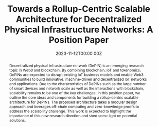 ---
title: "Towards a Rollup-Centric Scalable Architecture for Decentralized Physical Infrastructure Networks: A Position Paper"
authors:
- admin
- Lei Xu

date: "2023-11-12T00:00:00Z"
doi: "10.1145/3628354.3629534"

# Publication type.
# Legend: 0 = Uncategorized; 1 = Conference paper; 2 = Journal article;
# 3 = Preprint / Working Paper; 4 = Report; 5 = Book; 6 = Book section;
# 7 = Thesis; 8 = Patent
publication_types: ["1"]

# Publication name and optional abbreviated publication name.
publication: "*The Fifth ACM International Workshop on Blockchain-enabled Networked Sensor Systems (BlockSys'23)*"
publication_short: ""

abstract: Decentralized physical infrastructure network (DePIN) is an emerging research topic in Web3 and blockchain. By combining blockchain, IoT and tokenomics, DePINs are expected to disrupt existing IoT business models and enable Web3 communities to build innovative, machine-driven and decentralized IoT networks and applications. Due to the characteristics of DePINs such as the large number of smart devices and network scale as well as the interactions with blockchain, scalability remains to be one of the key challenges. In this position paper, we outline the core ideas and components for building a rollup-centric scalable architecture for DePINs. The proposed architecture takes a modular design approach and leverages off-chain computing and zero-knowledge proofs to address the scalability challenge. This work is expected to highlight the importance of this new research direction and shed some light on potential solutions.
---